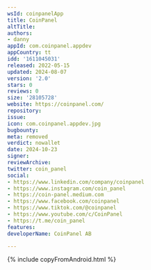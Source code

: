 ```yaml
---
wsId: coinpanelApp
title: CoinPanel
altTitle: 
authors:
- danny
appId: com.coinpanel.appdev
appCountry: tt
idd: '1611045031'
released: 2022-05-15
updated: 2024-08-07
version: '2.0'
stars: 0
reviews: 0
size: '28105728'
website: https://coinpanel.com/
repository: 
issue: 
icon: com.coinpanel.appdev.jpg
bugbounty: 
meta: removed
verdict: nowallet
date: 2024-10-23
signer: 
reviewArchive: 
twitter: coin_panel
social:
- https://www.linkedin.com/company/coinpanel
- https://www.instagram.com/coin_panel
- https://coin-panel.medium.com
- https://www.facebook.com/coinpanel
- https://www.tiktok.com/@coinpanel
- https://www.youtube.com/c/CoinPanel
- https://t.me/coin_panel
features: 
developerName: CoinPanel AB

---
```


{% include copyFromAndroid.html %}